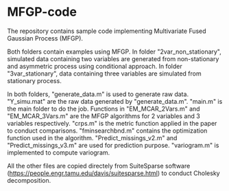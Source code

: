 # MFGP-code
The repository contains sample code implementing Multivariate Fused Gaussian Process (MFGP).

Both folders contain examples using MFGP. In folder "2var_non_stationary", simulated data containing two variables are generated from non-stationary and asymmetric process using conditional approach.
In folder "3var_stationary", data containing three variables are simulated from stationary process.

In both folders, "generate_data.m" is used to generate raw data. "Y_simu.mat" are the raw data generated by "generate_data.m". 
"main.m" is the main folder to do the job.
Functions in "EM_MCAR_2Vars.m" and "EM_MCAR_3Vars.m" are the MFGP algorithms for 2 variables and 3 variables respectively.
"crps.m" is the metric function applied in the paper to conduct comparisons.
"fminsearchbnd.m" contains the optimization function used in the algorithm.
"Predict_missings_v2.m" and "Predict_missings_v3.m" are used for prediction purpose.
"variogram.m" is implemented to compute variogram.

All the other files are copied directely from SuiteSparse software (https://people.engr.tamu.edu/davis/suitesparse.html) to conduct Cholesky decomposition.
